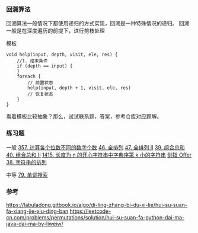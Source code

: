 
### 回溯算法

回溯算法一般情况下都使用递归的方式实现，回溯是一种特殊情况的递归。
回溯一般是在深度遍历的前提下，进行剪枝处理

模板

```
void help(input, depth, visit, ele, res) {
    //1. 结束条件
    if (depth == input) {
    }
    foreach {
        // 前置状态
        help(input, depth + 1, visit, ele, res)
        // 恢复状态
    }
}
```

看着模板比较抽象？那么，试试联系题，答案，参考仓库对应题解。

### 练习题

一般
[357. 计算各个位数不同的数字个数](https://leetcode-cn.com/problems/count-numbers-with-unique-digits/)
[46. 全排列](https://leetcode-cn.com/problems/permutations/submissions/)
[47. 全排列 II](https://leetcode-cn.com/problems/permutations-ii/)
[39. 组合总和](https://leetcode-cn.com/problems/combination-sum/)
[40. 组合总和 II](https://leetcode-cn.com/problems/combination-sum-ii/)
[1415. 长度为 n 的开心字符串中字典序第 k 小的字符串](https://leetcode-cn.com/problems/the-k-th-lexicographical-string-of-all-happy-strings-of-length-n/)
[剑指 Offer 38. 字符串的排列](https://leetcode-cn.com/problems/zi-fu-chuan-de-pai-lie-lcof/)

中等
[79. 单词搜索](https://leetcode-cn.com/problems/word-search/)

### 参考
    
https://labuladong.gitbook.io/algo/di-ling-zhang-bi-du-xi-lie/hui-su-suan-fa-xiang-jie-xiu-ding-ban
https://leetcode-cn.com/problems/permutations/solution/hui-su-suan-fa-python-dai-ma-java-dai-ma-by-liweiw/
